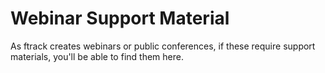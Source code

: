 # Webinar Support Material

As ftrack creates webinars or public conferences, if these require support materials, you'll be able to find them here.
